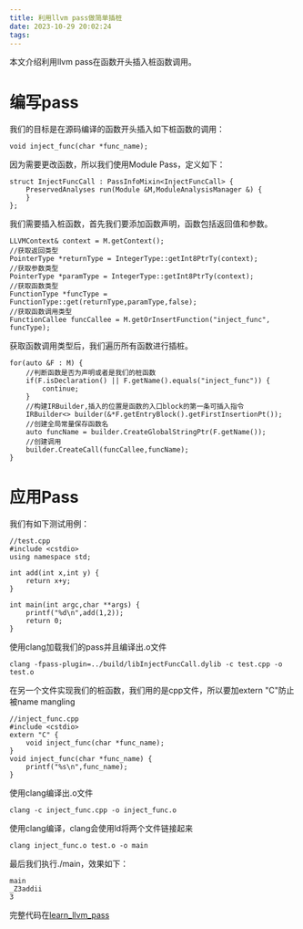 ```yaml
---
title: 利用llvm pass做简单插桩
date: 2023-10-29 20:02:24
tags:
---
```

本文介绍利用llvm pass在函数开头插入桩函数调用。
<!--more-->
# 编写pass
我们的目标是在源码编译的函数开头插入如下桩函数的调用：
```
void inject_func(char *func_name);
```
因为需要更改函数，所以我们使用Module Pass，定义如下：
```
struct InjectFuncCall : PassInfoMixin<InjectFuncCall> {
    PreservedAnalyses run(Module &M,ModuleAnalysisManager &) {
    }
};
```
我们需要插入桩函数，首先我们要添加函数声明，函数包括返回值和参数。
```
LLVMContext& context = M.getContext();
//获取返回类型
PointerType *returnType = IntegerType::getInt8PtrTy(context);
//获取参数类型          
PointerType *paramType = IntegerType::getInt8PtrTy(context);
//获取函数类型
FunctionType *funcType = FunctionType::get(returnType,paramType,false);
//获取函数调用类型
FunctionCallee funcCallee = M.getOrInsertFunction("inject_func", funcType);
```
获取函数调用类型后，我们遍历所有函数进行插桩。
```
for(auto &F : M) {
    //判断函数是否为声明或者是我们的桩函数
    if(F.isDeclaration() || F.getName().equals("inject_func")) {
        continue;
    }
    //构建IRBuilder,插入的位置是函数的入口block的第一条可插入指令
    IRBuilder<> builder(&*F.getEntryBlock().getFirstInsertionPt());
    //创建全局常量保存函数名
    auto funcName = builder.CreateGlobalStringPtr(F.getName());
    //创建调用
    builder.CreateCall(funcCallee,funcName);
}
```
# 应用Pass
我们有如下测试用例：
```
//test.cpp
#include <cstdio>
using namespace std;

int add(int x,int y) {
    return x+y;
}

int main(int argc,char **args) {
    printf("%d\n",add(1,2));
    return 0;
}
```
使用clang加载我们的pass并且编译出.o文件
```
clang -fpass-plugin=../build/libInjectFuncCall.dylib -c test.cpp -o test.o
```
在另一个文件实现我们的桩函数，我们用的是cpp文件，所以要加extern "C"防止被name mangling
```
//inject_func.cpp
#include <cstdio>
extern "C" {
    void inject_func(char *func_name);
}
void inject_func(char *func_name) {
    printf("%s\n",func_name);
}
```
使用clang编译出.o文件
```
clang -c inject_func.cpp -o inject_func.o
```
使用clang编译，clang会使用ld将两个文件链接起来
```
clang inject_func.o test.o -o main
```
最后我们执行./main，效果如下：
```
main
_Z3addii
3
```
完整代码在[learn_llvm_pass](https://github.com/mljxxx/learn_llvm_pass)